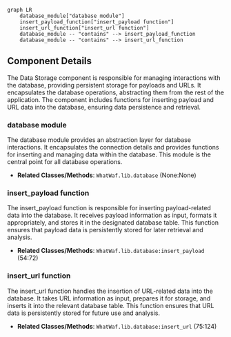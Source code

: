 ```mermaid
graph LR
    database_module["database module"]
    insert_payload_function["insert_payload function"]
    insert_url_function["insert_url function"]
    database_module -- "contains" --> insert_payload_function
    database_module -- "contains" --> insert_url_function
```

## Component Details

The Data Storage component is responsible for managing interactions with the database, providing persistent storage for payloads and URLs. It encapsulates the database operations, abstracting them from the rest of the application. The component includes functions for inserting payload and URL data into the database, ensuring data persistence and retrieval.

### database module
The database module provides an abstraction layer for database interactions. It encapsulates the connection details and provides functions for inserting and managing data within the database. This module is the central point for all database operations.
- **Related Classes/Methods**: `WhatWaf.lib.database` (None:None)

### insert_payload function
The insert_payload function is responsible for inserting payload-related data into the database. It receives payload information as input, formats it appropriately, and stores it in the designated database table. This function ensures that payload data is persistently stored for later retrieval and analysis.
- **Related Classes/Methods**: `WhatWaf.lib.database:insert_payload` (54:72)

### insert_url function
The insert_url function handles the insertion of URL-related data into the database. It takes URL information as input, prepares it for storage, and inserts it into the relevant database table. This function ensures that URL data is persistently stored for future use and analysis.
- **Related Classes/Methods**: `WhatWaf.lib.database:insert_url` (75:124)